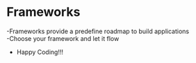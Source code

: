 # Frameworks 
-Frameworks provide a predefine roadmap to build applications<br>
-Choose your framework and let it flow<br>
* Happy Coding!!!
